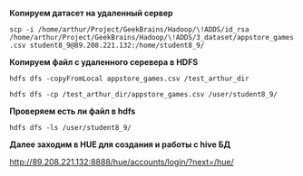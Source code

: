 **Копируем датасет на удаленный сервер**

`scp -i /home/arthur/Project/GeekBrains/Hadoop/\!ADDS/id_rsa /home/arthur/Project/GeekBrains/Hadoop/\!ADDS/3_dataset/appstore_games.csv student8_9@89.208.221.132:/home/student8_9/ `

**Копируем файл с удаленного серевера в HDFS**

`hdfs dfs -copyFromLocal appstore_games.csv /test_arthur_dir`

`hdfs dfs -cp /test_arthur_dir/appstore_games.csv /user/student8_9/`

**Проверяем есть ли файл в hdfs**

`hdfs dfs -ls /user/student8_9/`

**Далее заходим в HUE для создания и работы с hive БД**

http://89.208.221.132:8888/hue/accounts/login/?next=/hue/
